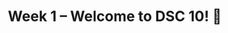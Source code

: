 ---
    title: Week 1 – Welcome to DSC 10! 👋
    weekNumber: 1
    days:
      - date: 2021-1-3
        events:
          "**LEC 1**{: .label .label-lecture } [Introduction](http://datahub.ucsd.edu/user-redirect/git-sync?repo=https://github.com/dsc-courses/dsc10-2022-wi&subPath=lectures/lec01/lecture.ipynb)":
            "[CIT 1.2-1.3](https://inferentialthinking.com/chapters/01/2/why-data-science.html)"
                
      - date: 2021-1-5
        events:
          "**LEC 2**{: .label .label-lecture } Association and Causality":
            "[CIT 2](https://inferentialthinking.com/chapters/02/causality-and-experiments.html)"
                
      - date: 2021-1-7
        events:
          "**LEC 3**{: .label .label-lecture } Expressions and Data Types":
            "[Notes 1-6](https://notes.dsc10.com/01-getting_started/tools.html)"
                
---